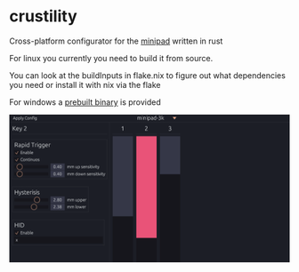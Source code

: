 # crustility
Cross-platform configurator for the [minipad](https://github.com/minipadKB/minipad-firmware) written in rust

For linux you currently you need to build it from source.

You can look at the buildInputs in flake.nix to figure out what dependencies you need
or install it with nix via the flake

For windows a [prebuilt binary](https://github.com/vesdev/crustility/releases/tag/v0.1.0) is provided

<img src="https://raw.githubusercontent.com/vesdev/crustility/main/preview.png" />
